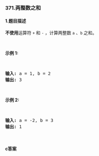 ### 371.两整数之和

#### 1.题目描述

<p><strong>不使用</strong>运算符&nbsp;<code>+</code> 和&nbsp;<code>-</code>&nbsp;​​​​​​​，计算两整数&nbsp;​​​​​​​<code>a</code>&nbsp;、<code>b</code>&nbsp;​​​​​​​之和。</p><br/><p><strong>示例 1:</strong></p><br/><pre><strong>输入: </strong>a = 1, b = 2<br/><strong>输出: </strong>3<br/></pre><br/><p><strong>示例 2:</strong></p><br/><pre><strong>输入: </strong>a = -2, b = 3<br/><strong>输出: </strong>1</pre><br/>

#### c答案

```c

